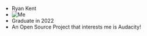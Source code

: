 - Ryan Kent
- ![Me](/labs/lab-01/images/self.JPG)
- Graduate in 2022
- An Open Source Project that interests me is Audacity!